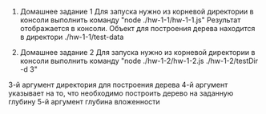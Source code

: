 1. Домашнее задание 1
Для запуска нужно из корневой директории в консоли выполнить команду "node ./hw-1-1/hw-1-1.js"
Результат отображается в консоли.
Объект для построения дерева находится в директори ./hw-1-1/test-data

2. Домашнее задание 2
Для запуска нужно из корневой директории в консоли выполнить команду "node ./hw-1-2/hw-1-2.js ./hw-1-2/testDir -d 3"

3-й аргумент директория для построения дерева
4-й аргумент указывает на то, что необходимо построить дерево на заданную глубину
5-й аргумент глубина вложенности
